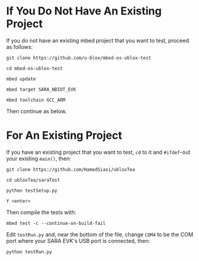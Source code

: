 # If You Do Not Have An Existing Project

If you do not have an existing mbed project that you want to test, proceed as follows:

`git clone https://github.com/u-blox/mbed-os-ublox-test`

`cd mbed-os-ublox-test`

`mbed update`

`mbed target SARA_NBIOT_EVK`

`mbed toolchain GCC_ARM`

Then continue as below.

# For An Existing Project

If you have an existing project that you want to test, `cd` to it and `#ifdef`-out your existing `main()`, then:

`git clone https://github.com/HamedSiasi/ubloxTea`

`cd ubloxTea/saraTest`

`python testSetup.py`

`Y <enter>`

Then compile the tests with:

`mbed test -c --continue-on-build-fail`

Edit `testRun.py` and, near the bottom of the file, change `COM4` to be the COM port where your SARA EVK's USB port is connected, then:

`python testRun.py`